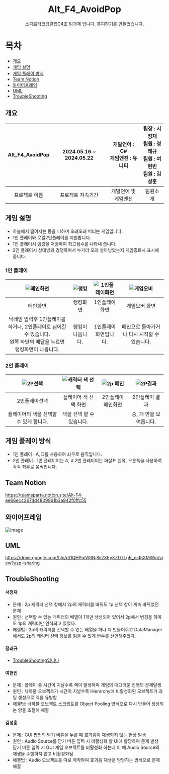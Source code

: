 <div align="center"><h1> Alt_F4_AvoidPop</h1>
스파르타코딩클럽C4조 팀과제 입니다. 똥피하기를 만들었습니다.</div>


# 목차
  - [개요](#개요) 
  - [게임 설명](#게임-설명)
  - [게임 플레이 방식](#게임-플레이-방식)
  - [Team Notion](#Team-Notion)
  - [와이어프레임](#와이어프레임)
  - [UML](#UML)
  - [TroubleShooting](#TroubleShooting)
## 개요

|Alt_F4_AvoidPop|2024.05.16 ~ 2024.05.22| 개발언어 : C# <br> 게임엔진 : 유니티|   팀장 : 서정재<br> 팀원 : 정래규<br>  팀원 : 여현빈 <br> 팀원 : 김성훈 |
|:----:|:----:|:----:|:----:|
|프로젝트 이름 |프로젝트 지속기간|개발언어 및 게임엔진|팀원소개|

## 게임 설명
- 하늘에서 떨어지는 똥을 피하며 오래오래 버티는 게임입니다.<br>
- 1인 플레이와 로컬2인플레이를 지원합니다.
- 1인 플레이시 랭킹을 저장하여 최고점수를 나타내 줍니다.
- 2인 플레이시 상대방과 경쟁하여서 누가더 오래 살아남았는지 게임종료시 표시해 줍니다.

### 1인 플레이
|![메인화면](https://github.com/ChungRaeGyu/Alt_F4_AvoidPop/assets/125470068/bc2c365f-99fe-4ef0-8955-812115ea1d39)|![랭킹](https://github.com/ChungRaeGyu/Alt_F4_AvoidPop/assets/125470068/a61becdc-da9f-46af-886f-9808148b418a)|![1인플레이화면](https://github.com/ChungRaeGyu/Alt_F4_AvoidPop/assets/125470068/df6bb7a4-ed57-45cf-9c89-addfacf7a379)|![게임오버](https://github.com/ChungRaeGyu/Alt_F4_AvoidPop/assets/125470068/aba02879-e97f-453f-92ef-01faba82258e)|
|:---:|:---:|:---:|:---:|
|메인화면|랭킹화면|1인플레이화면|게임오버 화면|
|닉네임 입력후 1인플레이를 하거나, 2인플레이로 넘어갈 수 있습니다. <br>왼쪽 하단의 메달을 누르면 랭킹화면이 나옵니다.|랭킹이 나옵니다.|1인플레이 화면입니다.|메인으로 돌아가거나 다시 시작할 수 있습니다.

### 2인 플레이
|![2P선택](https://github.com/ChungRaeGyu/Alt_F4_AvoidPop/assets/125470068/387f2672-1780-4911-b850-94efeab63f6d)|![캐릭터 색 선택](https://github.com/ChungRaeGyu/Alt_F4_AvoidPop/assets/125470068/a09959c7-6915-4823-9533-bf830fa990a9)|![2p 메인](https://github.com/ChungRaeGyu/Alt_F4_AvoidPop/assets/125470068/fe9e3642-1ae8-4a01-96f3-09cd5eaa1541)|![2P결과](https://github.com/ChungRaeGyu/Alt_F4_AvoidPop/assets/125470068/ceba4789-f861-46f2-b5a4-bb85f30d218b)|
|:---:|:---:|:---:|:---:|
|2인플레이선택|플레이어 색 선택 화면|2인플레이 메인화면|2인플레이 결과|
|플레이어의 색을 선택할 수 있게 합니다.|색을 선택 할 수 있습니다.||승, 패 만을 보여줍니다.|


## 게임 플레이 방식
- 1인 플레이 : A, D를 사용하여 좌우로 움직입니다.
- 2인 플레이 : 1번 플레이어는 A, d 2번 플레이어는 화살표 왼쪽, 오른쪽을 사용하여 각각 좌우로 움직입니다.


## Team Notion
https://teamsparta.notion.site/Alt-F4-ee66ec4267dd4809961b3a942f0ffc55


## 와이어프레임
![image](https://github.com/ChungRaeGyu/Alt_F4_AvoidPop_CODE/assets/125470068/5cf3a5bf-8652-4832-958e-7f76d87c0a75)


## UML
https://drive.google.com/file/d/1QHPmVl6Nj8ii2XEyXZDTLgR_nid5XMWm/view?usp=sharing
## TroubleShooting
#### 서정재
- 문제 :  2p 캐릭터 선택 창에서 2p의 캐릭터를 바꿔도 1p 선택 창이 계속 바뀌었던 문제
- 원인 : 선택할 수 있는 캐릭터의 배열이 1개만 생성되어 있어서 2p에서 변경을 하여도 1p의 캐릭터만 인식되고 있었다.
- 해결법 : 2p의 캐릭터를 선택할 수 있는 배열을 하나 더 만들어주고 DataManager에서도 2p의 캐릭터 선택 정보를 읽을 수 있게 변수를 선언해주었다. 
#### 정래규
- [TroubleShooting입니다](./Character/README.md)

#### 여현빈
- 문제 : 플레이 중 시간이 지날수록 렉이 발생하며 게임의 매끄러운 진행의 문제발생
- 원인 : 낙하물 오브젝트가 시간이 지날수록 Hierarchy에 비활성화된 오브젝트가 과잉 생성으로 렉을 유발함
- 해결법: 낙하물 오브젝트 스크립트를 Object Pooling 방식으로 다시 만들어 생성되는 양을 조절해 해결

#### 김성훈
- 문제 : GUI 팝업의 닫기 버튼을 누를 때 효과음이 재생되지 않는 현상 발생
- 원인 : Audio Source를 닫기 버튼 입력 시 비활성화 할 UI에 할당하여 문제 발생
          닫기 버튼 입력 시 GUI 게임 오브젝트를 비활성화 하는데 이 때 Audio Source의 재생을 수행하지 않고 비활성화됨
- 해결법 : Audio 오브젝트를 따로 제작하여 효과음 재생을 담당하는 방식으로 문제 해결
